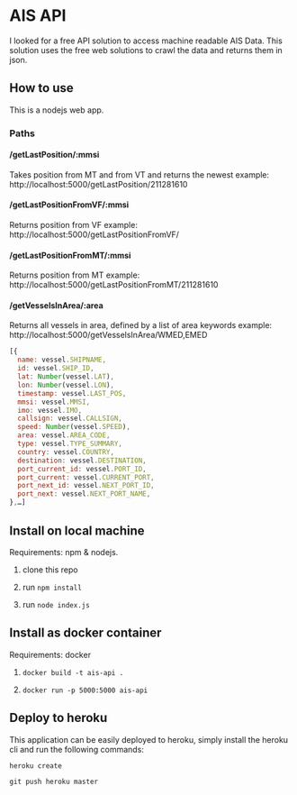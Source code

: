 # AIS API

I looked for a free API solution to access machine readable AIS Data. This solution uses the free web solutions to crawl the data and returns them in json.

## How to use

This is a nodejs web app.

### Paths

#### /getLastPosition/:mmsi

Takes position from MT and from VT and returns the newest
example: http://localhost:5000/getLastPosition/211281610

#### /getLastPositionFromVF/:mmsi

Returns position from VF
example: http://localhost:5000/getLastPositionFromVF/

#### /getLastPositionFromMT/:mmsi

Returns position from MT
example: http://localhost:5000/getLastPositionFromMT/211281610

#### /getVesselsInArea/:area

Returns all vessels in area, defined by a list of area keywords
example: http://localhost:5000/getVesselsInArea/WMED,EMED

```Javascript
[{
  name: vessel.SHIPNAME,
  id: vessel.SHIP_ID,
  lat: Number(vessel.LAT),
  lon: Number(vessel.LON),
  timestamp: vessel.LAST_POS,
  mmsi: vessel.MMSI,
  imo: vessel.IMO,
  callsign: vessel.CALLSIGN,
  speed: Number(vessel.SPEED),
  area: vessel.AREA_CODE,
  type: vessel.TYPE_SUMMARY,
  country: vessel.COUNTRY,
  destination: vessel.DESTINATION,
  port_current_id: vessel.PORT_ID,
  port_current: vessel.CURRENT_PORT,
  port_next_id: vessel.NEXT_PORT_ID,
  port_next: vessel.NEXT_PORT_NAME,
},…]
```

## Install on local machine

Requirements: npm & nodejs.

1. clone this repo

2. run `npm install`

3. run `node index.js`

## Install as docker container

Requirements: docker

1. `docker build -t ais-api .`

2. `docker run -p 5000:5000 ais-api`

## Deploy to heroku

This application can be easily deployed to heroku, simply install the heroku cli and run the following commands:

`heroku create`

`git push heroku master`
